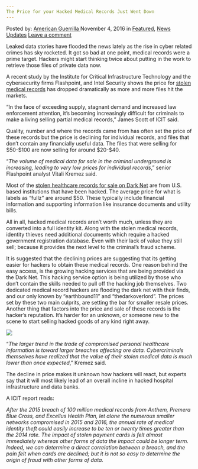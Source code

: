 ```yaml
---
The Price for your Hacked Medical Records Just Went Down
---
```

<article class="post-listing post-16242 post type-post status-publish format-standard has-post-thumbnail hentry  tag-hacked tag-medical tag-price tag-records">
    <div class="post-inner">
        <span>Posted by: <a href="https://www.deepdotweb.com/author/americanguerrilla/" title="">American Guerrilla </a></span>
    <span>November 4, 2016</span>
    <span>in <a href="https://www.deepdotweb.com/category/deepdot-news/" rel="category tag">Featured</a>, <a href="https://www.deepdotweb.com/category/news-updates/" rel="category tag">News Updates</a></span>
    <span><a href="https://www.deepdotweb.com/2016/11/04/price-hacked-medical-records-just-went/#respond">Leave a comment</a></span>
    </p>
    <div class="clear"></div>
    <div class="entry">
    <p>Leaked data stories have flooded the news lately as the rise in cyber related crimes has sky rocketed. It got so bad at one point, medical records were a prime target. Hackers might start thinking twice about putting in the work to retrieve those files of private data now.</p>
    <p>A recent study by the Institute for Critical Infrastructure Technology and the cybersecurity firms Flashpoint, and Intel Security shows the price for <a href="https://www.cyberscoop.com/dark-web-health-records-price-dropping/">stolen medical records</a> has dropped dramatically as more and more files hit the markets.</p>
    <p>“In the face of exceeding supply, stagnant demand and increased law enforcement attention, it’s becoming increasingly difficult for criminals to make a living selling partial medical records,” James Scott of ICIT said.</p>
    <p>Quality, number and where the records came from has often set the price of these records but the price is declining for individual records, and files that don’t contain any financially useful data. The files that were selling for $50-$100 are now selling for around $20-$40.</p>
    <p>“<em>The volume of medical data for sale in the criminal underground is increasing, leading to very low prices for individual records</em>,” senior Flashpoint analyst Vitali Kremez said.</p>
    <p>Most of the <a href="https://www.deepdotweb.com/2016/10/06/researchers-tell-the-senate-how-medical-records-end-up-on-the-deepweb/">stolen healthcare records for sale on Dark Net</a> are from U.S. based institutions that have been hacked. The average price for what is labels as “fullz” are around $50. These typically include financial information and supporting information like insurance documents and utility bills.</p>
    <p>All in all, hacked medical records aren’t worth much, unless they are converted into a full identity kit. Along with the stolen medical records, identity thieves need additional documents which require a hacked government registration database. Even with their lack of value they still sell; because it provides the next level to the criminal’s fraud scheme.</p>
    <p>It is suggested that the declining prices are suggesting that its getting easier for hackers to obtain these medical records. One reason behind the easy access, is the growing hacking services that are being provided via the Dark Net. This hacking service option is being utilized by those who don’t contain the skills needed to pull off the hacking job themselves. Two dedicated medical record hackers are flooding the dark net with their finds, and our only known by “earthbound11” and “thedarkoverlord”. The prices set by these two main culprits, are setting the bar for smaller resale prices. Another thing that factors into the price and sale of these records is the hacker’s reputation. It’s harder for an unknown, or someone new to the scene to start selling hacked goods of any kind right away.</p>
    <p><img class="wp-image-16243 aligncenter" src="/imgs/2016/11/word-image.png" srcset="/imgs/2016/11/word-image.png 697w, /imgs/2016/11/word-image-300x157.png 300w" sizes="(max-width: 697px) 100vw, 697px" /></p>
    <p>“<em>The larger trend in the trade of compromised personal healthcare information is toward larger breaches affecting ore data. Cybercriminals themselves have realized that the value of their stolen medical data is much lower than once expected</em>,” Kremez said.</p>
    <p>The decline in price makes it unknown how hackers will react, but experts say that it will most likely lead of an overall incline in hacked hospital infrastructure and data banks.</p>
    <p>A ICIT report reads:</p>
    <p><em>After the 2015 breach of 100 million medical records from Anthem, Premera Blue Cross, and Excellus Health Plan, let alone the numerous smaller networks compromised in 2015 and 2016, the annual rate of medical identity theft could easily increase to be ten or twenty times greater than the 2014 rate. The impact of stolen payment cards is felt almost immediately whereas other forms of data the impact could be longer term. Indeed, we can determine a direct correlation between a breach, and the pain felt when cards are declined; but it is not so easy to determine the origin of fraud with other forms of data. </em></p>
    </div>
    <span style="display:none"><a href="https://www.deepdotweb.com/tag/hacked/" rel="tag">hacked</a> <a href="https://www.deepdotweb.com/tag/medical/" rel="tag">medical</a> <a href="https://www.deepdotweb.com/tag/price/" rel="tag">price</a> <a href="https://www.deepdotweb.com/tag/records/" rel="tag">records</a></span> <span style="display:none" class="updated">2016-11-04</span>
    <div style="display:none" class="vcard author" itemprop="author" itemscope itemtype="http://schema.org/Person"><strong class="fn" itemprop="name"><a href="https://www.deepdotweb.com/author/americanguerrilla/" title="Posts by American Guerrilla" rel="author">American Guerrilla</a></strong></div>
    </div>
</article>

